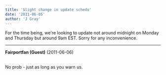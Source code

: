 ```yaml
---
title: 'Slight change in update schedu'
date: '2011-06-05'
author: 'J Gray'
---
```


For the time being, we're looking to update not around midnight on Monday and Thursday but around 9am EST. Sorry for any inconvenience.<br>

---
**Fairportfan (Guest)** (2011-06-06)

<br> No prob - just as long as you warn us.

